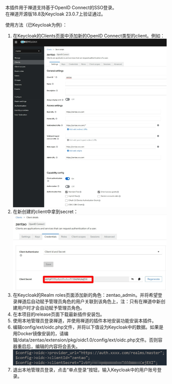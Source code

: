 本插件用于禅道支持基于OpenID Connect的SSO登录。   
在禅道开源版18.8及Keycloak 23.0.7上验证通过。

使用方法（已Keycloak为例）：
1. 在Keycloak的Clients页面中添加新的OpenID Connect类型的client。例如：   
![img.png](images/img.png)
2. 在新创建的client中拿到secret：   
![img_1.png](images/img_1.png)
3. 在Keycloak的Realm roles页面添加新的角色：zentao_admin。并将希望登录禅道后自动赋予管理员角色的用户关联到该角色上，注：只有在禅道中新创建用户时才会自动赋予管理员角色。
4. 在本项目的release页面下载最新插件安装包。
5. 使用本地管理员登录禅道，并使用禅道的插件本地安装功能安装本插件。
6. 编辑config/ext/oidc.php文件，并将以下值设为Keycloak中的数据。如果是用Docker镜像安装的，请编辑/data/zentao/extension/pkg/oidc1.0/config/ext/oidc.php文件。否则容器重启后，编辑的内容将会丢失。   
![img_2.png](images/img_2.png)
7. 退出本地管理员登录，点击“单点登录”按钮，输入Keycloak中的用户账号登录。
